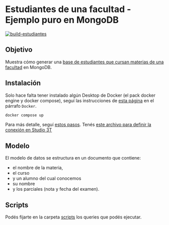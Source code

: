 # Estudiantes de una facultad - Ejemplo puro en MongoDB

[![build-estudiantes](https://github.com/uqbar-project/eg-alumnos-mongodb/actions/workflows/build.yml/badge.svg)](https://github.com/uqbar-project/eg-alumnos-mongodb/actions/workflows/build.yml)

## Objetivo

Muestra cómo generar una [base de estudiantes que cursan materias de una facultad](https://github.com/uqbar-project/eg-alumnos-mongodb/wiki/Enunciado-Alumnos) en MongoDB.

## Instalación

Solo hace falta tener instalado algún Desktop de Docker (el pack docker engine y docker compose), seguí las instrucciones de [esta página](https://phm.uqbar-project.org/material/software) en el párrafo `Docker`.

```bash
docker compose up
```

Para más detalle, seguí [estos pasos](https://github.com/uqbar-project/eg-viajes-mongodb). Tenés [este archivo para definir la conexión en Studio 3T](./Studio_3T_Connection_URI_Export.uri)

## Modelo

El modelo de datos se estructura en un documento que contiene: 

* el nombre de la materia, 
* el curso 
* y un alumno del cual conocemos 
 * su nombre 
 * y los parciales (nota y fecha del examen).
 
## Scripts

Podés fijarte en la carpeta [scripts](scripts) los queries que podés ejecutar.
